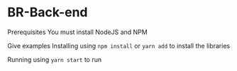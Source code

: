 # BR-Back-end


Prerequisites
You must install NodeJS and NPM

Give examples
Installing
using `npm install` or `yarn add` to install the libraries

Running
using `yarn start` to run
